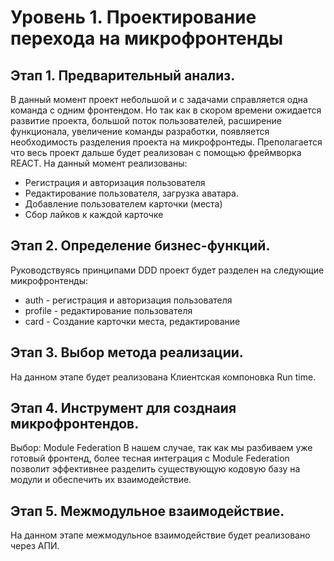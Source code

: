 # Уровень 1. Проектирование перехода на микрофронтенды

## Этап 1. Предварительный анализ.

В данный момент проект небольшой и с задачами справляется одна команда с одним фронтендом.
Но так как в скором времени ожидается развитие проекта, 
большой поток пользователей, расширение функционала, увеличение команды разработки, появляется необходимость разделения проекта на микрофронтеды.
Преполагается что весь проект дальше будет реализован с помощью фреймворка REACT. 
На данный момент реализованы: 
* Регистрация и авторизация пользователя
* Редактирование пользователя, загрузка аватара.
* Добавление пользователем карточки (места)
* Сбор лайков к каждой карточке  

## Этап 2. Определение бизнес-функций.

Руководствуясь принципами DDD проект будет разделен на следующие микрофронтенды:
* auth - регистрация и авторизация пользователя
* profile - редактирование пользователя
* card - Создание карточки места, редактирование

## Этап 3. Выбор метода реализации.

На данном этапе будет реализована Клиентская компоновка Run time.

## Этап 4. Инструмент для созднаия микрофронтендов.

Выбор: Module Federation
В нашем случае, так как мы разбиваем уже готовый фронтенд, более тесная  интеграция  с  Module Federation
позволит эффективнее разделить существующую кодовую базу на модули и обеспечить их взаимодействие.

## Этап 5. Межмодульное взаимодействие.

На данном этапе межмодульное взаимодействие будет реализовано через АПИ.